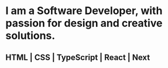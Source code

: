 # I am a Software Developer, with passion for design and creative solutions.

## HTML | CSS | TypeScript | React | Next
